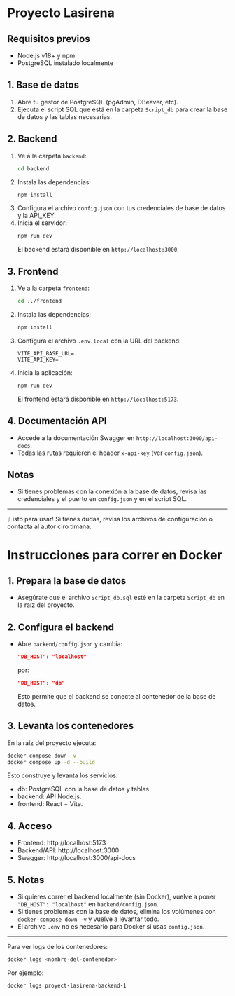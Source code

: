# Proyecto Lasirena

## Requisitos previos
- Node.js v18+ y npm
- PostgreSQL instalado localmente

## 1. Base de datos
1. Abre tu gestor de PostgreSQL (pgAdmin, DBeaver, etc).
2. Ejecuta el script SQL que está en la carpeta `Script_db` para crear la base de datos y las tablas necesarias.

## 2. Backend
1. Ve a la carpeta `backend`:
   ```sh
   cd backend
   ```
2. Instala las dependencias:
   ```sh
   npm install
   ```
3. Configura el archivo `config.json` con tus credenciales de base de datos y la API_KEY.
4. Inicia el servidor:
   ```sh
   npm run dev
   ```
   El backend estará disponible en `http://localhost:3000`.

## 3. Frontend
1. Ve a la carpeta `frontend`:
   ```sh
   cd ../frontend
   ```
2. Instala las dependencias:
   ```sh
   npm install
   ```
3. Configura el archivo `.env.local` con la URL del backend:
   ```env
   VITE_API_BASE_URL=
   VITE_API_KEY=
   ```
4. Inicia la aplicación:
   ```sh
   npm run dev
   ```
   El frontend estará disponible en `http://localhost:5173`.

## 4. Documentación API
- Accede a la documentación Swagger en `http://localhost:3000/api-docs`.
- Todas las rutas requieren el header `x-api-key` (ver `config.json`).

## Notas
- Si tienes problemas con la conexión a la base de datos, revisa las credenciales y el puerto en `config.json` y en el script SQL.


---
¡Listo para usar! Si tienes dudas, revisa los archivos de configuración o contacta al autor ciro timana.


# Instrucciones para correr en Docker

## 1. Prepara la base de datos
- Asegúrate que el archivo `Script_db.sql` esté en la carpeta `Script_db` en la raíz del proyecto.

## 2. Configura el backend
- Abre `backend/config.json` y cambia:
   ```json
   "DB_HOST": "localhost"
   ```
   por:
   ```json
   "DB_HOST": "db"
   ```
   Esto permite que el backend se conecte al contenedor de la base de datos.

## 3. Levanta los contenedores
En la raíz del proyecto ejecuta:
```sh
docker compose down -v
docker compose up -d --build
```
Esto construye y levanta los servicios:
- db: PostgreSQL con la base de datos y tablas.
- backend: API Node.js.
- frontend: React + Vite.

## 4. Acceso
- Frontend: http://localhost:5173
- Backend/API: http://localhost:3000
- Swagger: http://localhost:3000/api-docs

## 5. Notas
- Si quieres correr el backend localmente (sin Docker), vuelve a poner `"DB_HOST": "localhost"` en `backend/config.json`.
- Si tienes problemas con la base de datos, elimina los volúmenes con `docker-compose down -v` y vuelve a levantar todo.
- El archivo `.env` no es necesario para Docker si usas `config.json`.

---
Para ver logs de los contenedores:
```sh
docker logs <nombre-del-contenedor>
```
Por ejemplo:
```sh
docker logs proyect-lasirena-backend-1
```